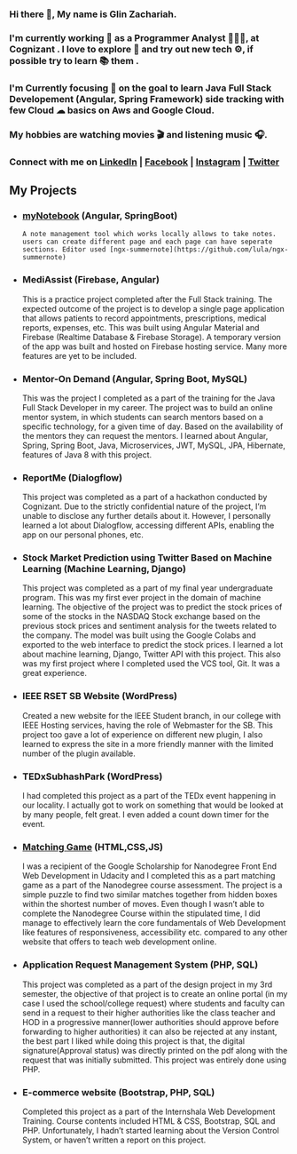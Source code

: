 ### Hi there 👋, My name is Glin Zachariah. 

### I'm currently working 💼  as a Programmer Analyst  👨🏻‍💻, at Cognizant . I love to explore 🚀  and try out new tech ⚙️, if possible try to learn 📚 them .

### I'm Currently focusing 🎯  on the goal to learn Java Full Stack Developement  (Angular, Spring Framework) side tracking with few Cloud ☁ basics on Aws and Google Cloud.

### My hobbies are watching movies 🎬 and listening music 🎧. 

### Connect with me on [LinkedIn](https://www.linkedin.com/in/glinzachariah) | [Facebook](https://www.facebook.com/glinzac) | [Instagram](http://instagram.com/glinzac) | [Twitter](https://twitter.com/glinzac)

##  My Projects

  - ### [myNotebook](https://glinzachariah.github.io/myNotebook/) (Angular, SpringBoot)
        A note management tool which works locally allows to take notes. users can create different page and each page can have seperate sections. Editor used [ngx-summernote](https://github.com/lula/ngx-summernote)

  - ### MediAssist (Firebase, Angular)
       This is a practice project completed after the Full Stack training. The expected outcome of the project is to develop a single page application that allows patients to record appointments, prescriptions, medical reports, expenses, etc. This was built using Angular Material and Firebase (Realtime Database & Firebase Storage). A temporary version of the app was built and hosted on Firebase hosting service. Many more features are yet to be included.
       
   - ### Mentor-On Demand (Angular, Spring Boot, MySQL)
       This was the project I completed as a part of the training for the Java Full Stack Developer in my career. The project was to build an online mentor system, in which students can search mentors based on a specific technology, for a given time of day. Based on the availability of the mentors they can request the mentors. I learned about Angular, Spring, Spring Boot, Java, Microservices, JWT, MySQL, JPA, Hibernate, features of Java 8 with this project.
       
   - ### ReportMe (Dialogflow)
        This project was completed as a part of a hackathon conducted by Cognizant. Due to the strictly confidential nature of the project, I’m unable to disclose any further details about it. However, I personally learned a lot about Dialogflow, accessing different APIs, enabling the app on our personal phones, etc.

   - ### Stock Market Prediction using Twitter Based on Machine Learning (Machine Learning, Django)
        This project was completed as a part of my final year undergraduate program. This was my first ever project in the domain of machine learning. The objective of the project was to predict the stock prices of some of the stocks in the NASDAQ Stock exchange based on the previous stock prices and sentiment analysis for the tweets related to the company. The model was built using the Google Colabs and exported to the web interface to predict the stock prices. I learned a lot about machine learning, Django, Twitter API with this project. This also was my first project where I completed used the VCS tool, Git. It was a great experience.
        
   - ### IEEE RSET SB Website (WordPress)
        Created a new website for the IEEE Student branch, in our college with IEEE Hosting services, having the role of Webmaster for the SB. This project too gave a lot of experience on different new plugin, I also learned to express the site in a more friendly manner with the limited number of the plugin available.
         
   - ### TEDxSubhashPark (WordPress)
        I had completed this project as a part of the TEDx event happening in our locality. I actually got to work on something that would be looked at by many people, felt great. I even added a count down timer for the event.

   - ### [Matching Game](https://glinzachariah.github.io/fend-project-2/) (HTML,CSS,JS)
       I was a recipient of the Google Scholarship for Nanodegree Front End Web Development in Udacity and I completed this as a part matching game as a part of the Nanodegree course assessment. The project is a simple puzzle to find two similar matches together from hidden boxes within the shortest number of moves. Even though I wasn’t able to complete the Nanodegree Course within the stipulated time, I did manage to effectively learn the core fundamentals of Web Development like features of responsiveness, accessibility etc. compared to any other website that offers to teach web development online.

  - ###  Application Request Management System (PHP, SQL)
      This project was completed as a part of the design project in my 3rd semester, the objective of that project is to create an online portal (in my case I used the school/college request) where students and faculty can send in a request to their higher authorities like the class teacher and HOD in a progressive manner(lower authorities should approve before forwarding to higher authorities) it can also be rejected at any instant, the best part I liked while doing this project is that, the digital signature(Approval status) was directly printed on the pdf along with the request that was initially submitted. This project was entirely done using PHP.

  - ### E-commerce website (Bootstrap, PHP, SQL)
       Completed this project as a part of the Internshala Web Development Training. Course contents included HTML & CSS, Bootstrap, SQL and PHP. Unfortunately, I hadn’t started learning about the Version Control System, or haven’t written a report on this project.
<!--
**GlinZachariah/GlinZachariah** is a ✨ _special_ ✨ repository because its `README.md` (this file) appears on your GitHub profile.

Here are some ideas to get you started:

- 🔭 I’m currently working on ...
- 🌱 I’m currently learning ...
- 👯 I’m looking to collaborate on ...
- 🤔 I’m looking for help with ...
- 💬 Ask me about ...
- 📫 How to reach me: ...
- 😄 Pronouns: ...
- ⚡ Fun fact: ...
-->
